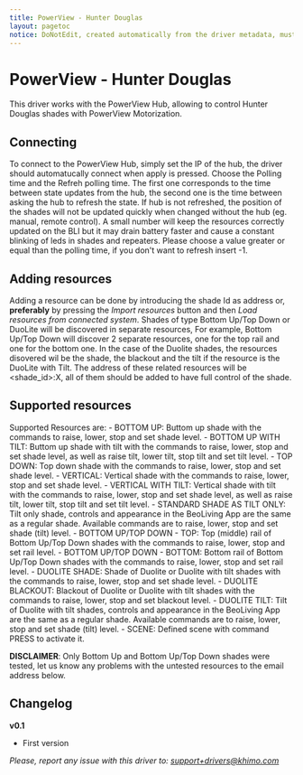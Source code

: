 ```yaml
---
title: PowerView - Hunter Douglas
layout: pagetoc
notice: DoNotEdit, created automatically from the driver metadata, must be updated on the driver itself
---
```


# PowerView - Hunter Douglas

This driver works with the PowerView Hub, allowing to control Hunter Douglas shades with PowerView Motorization.

## Connecting
To connect to the PowerView Hub, simply set the IP of the hub, the driver should automatucally connect when apply is pressed.
Choose the Polling time and the Refreh polling time. The first one corresponds to the time between state updates from the hub, the second one is the time between asking the hub to refresh the state.
If hub is not refreshed, the position of the shades will not be updated quickly when changed without the hub (eg. manual, remote control). A small number will keep the resources correctly updated on the BLI but it may drain battery faster and cause a constant blinking of leds in shades and repeaters.
Please choose a value greater or equal than the polling time, if you don't want to refresh insert -1.

## Adding resources
Adding a resource can be done by introducing the shade Id as address or, **preferably** by pressing the *Import resources* button and then *Load
resources from connected system*. Shades of type Bottom Up/Top Down or DuoLite will be discovered in separate resources, For example, Bottom Up/Top Down will discover 2 separate resources, one for the top rail and one for the bottom one. 
In the case of the Duolite shades, the resources disovered wil be the shade, the blackout and the tilt if the resource is the DuoLite with Tilt. The address of these related resources will be <shade_id>:X, all of them should be added to have full control of the shade. 

## Supported resources
Supported Resources are:
	- BOTTOM UP: Buttom up shade with the commands to raise, lower, stop and set shade level.
	- BOTTOM UP WITH TILT: Buttom up shade with tilt with the commands to raise, lower, stop and set shade level, as well as raise tilt, lower tilt, stop tilt and set tilt level.
	- TOP DOWN: Top down shade with the commands to raise, lower, stop and set shade level.
	- VERTICAL: Vertical shade with the commands to raise, lower, stop and set shade level.
	- VERTICAL WITH TILT: Vertical shade with tilt with the commands to raise, lower, stop and set shade level, as well as raise tilt, lower tilt, stop tilt and set tilt level.
	- STANDARD SHADE AS TILT ONLY: Tilt only shade, controls and appearance in the BeoLiving App are the same as a regular shade. Available commands are to raise, lower, stop and set shade (tilt) level.
	- BOTTOM UP/TOP DOWN - TOP: Top (middle) rail of Bottom Up/Top Down shades with the commands to raise, lower, stop and set rail level.
	- BOTTOM UP/TOP DOWN - BOTTOM: Bottom rail of Bottom Up/Top Down shades with the commands to raise, lower, stop and set rail level.
	- DUOLITE SHADE: Shade of Duolite or Duolite with tilt shades with the commands to raise, lower, stop and set shade level.
	- DUOLITE BLACKOUT: Blackout of Duolite or Duolite with tilt shades with the commands to raise, lower, stop and set blackout level.
	- DUOLITE TILT: Tilt of Duolite with tilt shades, controls and appearance in the BeoLiving App are the same as a regular shade. Available commands are to raise, lower, stop and set shade (tilt) level.
	- SCENE: Defined scene with command PRESS to activate it.

**DISCLAIMER**: Only Bottom Up and Bottom Up/Top Down shades were tested, let us know any problems with the untested resources to the email address below.

## Changelog
**v0.1**
  * First version
  
*Please, report any issue with this driver to: support+drivers@khimo.com*

